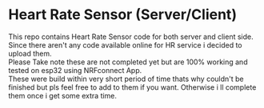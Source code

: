 
# Heart Rate Sensor (Server/Client)

This repo contains Heart Rate Sensor code for both server and client side.  
Since there aren't any code available online for HR service i decided to upload them.  
Please Take note these are not completed yet but are 100% working and tested on esp32 using NRFconnect App.  
These were build within very short period of time thats why couldn't be finished but pls feel free to add to them if you want.
Otherwise i ll complete them once i get some extra time.

